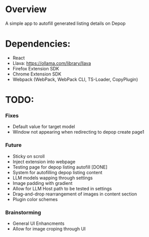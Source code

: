 # Overview
A simple app to autofill generated listing details on Depop

# Dependencies: 
- React
- Llava: https://ollama.com/library/llava
- Firefox Extension SDK
- Chrome Extension SDK
- Webpack (WebPack, WebPack CLI, TS-Loader, CopyPlugin)

# TODO: 
### Fixes
- Default value for target model
- Window not appearing when redirecting to depop create page1

### Future
- Sticky on scroll
- Inject extension into webpage
- Testing page for depop listing autofill [DONE]
- System for autofilling depop listing content
- LLM models wapping through settings
- Image padding with gradient
- Allow for LLM Host path to be tested in settings
- Drag-and-drop rearrangement of images in content section
- Plugin color schemes

### Brainstorming
- General UI Enhancments
- Allow for image croping through UI